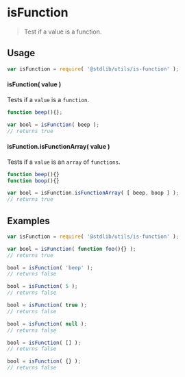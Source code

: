 # isFunction

> Test if a value is a function.


<!-- <usage> -->

## Usage

``` javascript
var isFunction = require( '@stdlib/utils/is-function' );
```

#### isFunction( value )

Tests if a `value` is a `function`.

``` javascript
function beep(){};

var bool = isFunction( beep );
// returns true
```

#### isFunction.isFunctionArray( value )

Tests if a `value` is an `array` of `functions`.

``` javascript
function beep(){}
function boop(){}

var bool = isFunction.isFunctionArray( [ beep, boop ] );
// returns true
```

<!-- </usage> -->


<!-- <examples> -->

## Examples

``` javascript
var isFunction = require( '@stdlib/utils/is-function' );

var bool = isFunction( function foo(){} );
// returns true

bool = isFunction( 'beep' );
// returns false

bool = isFunction( 5 );
// returns false

bool = isFunction( true );
// returns false

bool = isFunction( null );
// returns false

bool = isFunction( [] );
// returns false

bool = isFunction( {} );
// returns false
```

<!-- </examples> -->


<!-- <links> -->

<!-- </links> -->
